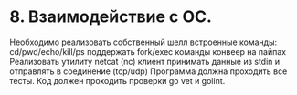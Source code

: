 #  8. Взаимодействие с ОС.

Необходимо реализовать собственный шелл
встроенные команды: cd/pwd/echo/kill/ps
поддержать fork/exec команды
конвеер на пайпах
Реализовать утилиту netcat (nc) клиент
принимать данные из stdin и отправлять в соединение (tcp/udp)
Программа должна проходить все тесты. Код должен проходить проверки go vet и golint.
